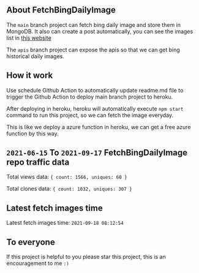 ## About FetchBingDailyImage

The `main` branch project can fetch bing daily image and store them in MongoDB.
It also can create a post automatically, you can see the images list in [this website](https://oursalbum.netlify.app)

The `apis` branch project can expose the apis so that we can get bing historical daily images.

## How it work

Use schedule Github Action to automatically update readme.md file to trigger the Github Action to deploy main branch project to heroku.

After deploying in heroku, heroku will automatically execute `npm start` command to run this project, so we can fetch the image everyday.

This is like we deploy a azure function in heroku, we can get a free azure function by this way.

## `2021-06-15` To `2021-09-17` FetchBingDailyImage repo traffic data

Total views data: `{ count: 1566, uniques: 60 }`

Total clones data: `{ count: 1032, uniques: 307 }`

## Latest fetch images time

Latest fetch images time: `2021-09-18 08:12:54`

## To everyone

If this project is helpful to you please star this project, this is an encouragement to me `:)`



